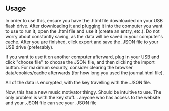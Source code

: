 ## Usage
In order to use this, ensure you have the .html file downloaded on your USB flash drive.
After downloading it and plugging it into the computer you want to use to run it, open the .html file and use it (create an
entry, etc.). Do not worry about constantly saving, as the data will be saved in your computer's cache.
After you are finished, click export and save the .JSON file to your USB drive (preferably). 

If you want to use it on another computer afterward, plug in your USB and click "choose file" to choose the JSON file, and then clicking the import button. 
For maximum security, consider clearing the browser data/cookies/cache afterwards (for how long you used the journal.html file).

All of the data is encrypted, with the key travelling with the .JSON file.

Now, this has a new music motivator thingy. Should be intuitive to use.
The only problem is with the key stuff... anyone who has access to the website and your .JSON file can see your .JSON file

